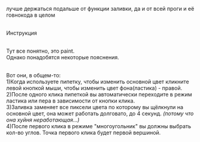 лучше держаться подальше от функции заливки, да и от всей проги и её говнокода в целом<br><br>

Инструкция<br><br>

Тут все понятно, это paint.<br>
Однако понадобятся некоторые пояснения.<br><br>

Вот они, в общем-то:<br>
  1)Когда используете пипетку, чтобы изменить основной цвет кликните левой кнопкой мыши, чтобы изменить цвет фона(ластика) - правой.<br>
  2)После одного клика пипеткой вы автоматически переходите в режим ластика или пера в зависимости от кнопки клика.<br>
  3)Заливка заменяет все пиксели цвета по которому вы щёлкнули на основной цвет, она может работать долговато, до 4 секунд. *(потому что она хуйня неработающая...)*<br>
  4)После первого клика в режиме "многоугольник" вы должны выбрать кол-во углов. Точка первого клика будет первой вершиной.
